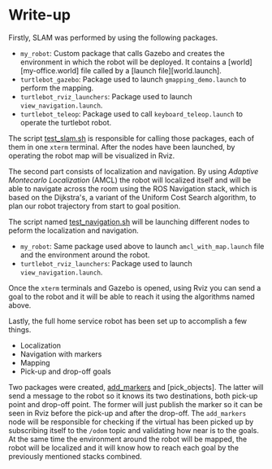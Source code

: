# Write-up

Firstly, SLAM was performed by using the following packages.

- `my_robot`: Custom package that calls Gazebo and creates the environment in which
the robot will be deployed. It contains a [world][my-office.world] file called by a [launch file][world.launch].
- `turtlebot_gazebo`: Package used to launch `gmapping_demo.launch` to perform the mapping.
- `turtlebot_rviz_launchers`: Package used to launch `view_navigation.launch`.
- `turtlebot_teleop`: Package used to call `keyboard_teleop.launch` to operate the turtlebot robot.

The script [test_slam.sh] is responsible for calling those packages, each of them in one `xterm` terminal.
After the nodes have been launched, by operating the robot map will be visualized in Rviz.

The second part consists of localization and navigation. 
By using _Adaptive Montecarlo Localization_ (AMCL) the robot will localized itself and will be able
to navigate across the room using the ROS Navigation stack, which is based on the Dijkstra's,
a variant of the Uniform Cost Search algorithm, to plan our robot trajectory from start to goal position.

The script named [test_navigation.sh] will be launching different nodes to peform the localization and navigation.

- `my_robot`: Same package used above to launch `amcl_with_map.launch` file and the environment around the robot.
- `turtlebot_rviz_launchers`: Package used to launch `view_navigation.launch`.

Once the `xterm` terminals and Gazebo is opened, using Rviz you can send a goal to the robot and it will be able
to reach it using the algorithms named above.

Lastly, the full home service robot has been set up to accomplish a few things.

- Localization
- Navigation with markers
- Mapping
- Pick-up and drop-off goals

Two packages were created, [add_markers] and [pick_objects].
The latter will send a message to the robot so it knows its two destinations,
both pick-up point and drop-off point. 
The former will just publish the marker so it can be seen in Rviz before the pick-up
and after the drop-off.
The `add_markers` node will be responsible for checking if the virtual has been picked up
by subscribing itself to the `/odom` topic and validating how near is to the goals.
At the same time the environment around the robot will be mapped, the robot will be localized and
it will know how to reach each goal by the previously mentioned stacks combined. 


[test_slam.sh]: ../src/scripts/test_slam.sh
[test_navigation.sh]: ../src/scripts/test_navigation.sh
[add_markers]: ../src/add_markers
[pickup_objects]: ../src/pick_objects
